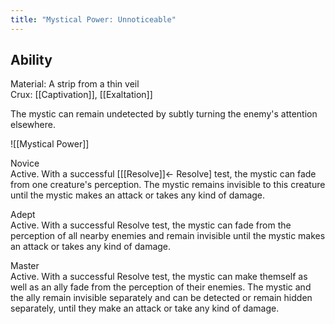 ```yaml
---
title: "Mystical Power: Unnoticeable"
---
```

## Ability
Material: A strip from a thin veil<br>Crux: [[Captivation]], [[Exaltation]]

The mystic can remain undetected by subtly turning the enemy's attention elsewhere.

![[Mystical Power]]

Novice<br>Active. With a successful \[[[Resolve]]← Resolve\] test, the mystic can fade from one creature's perception. The mystic remains invisible to this creature until the mystic makes an attack or takes any kind of damage.

Adept<br>Active. With a successful Resolve test, the mystic can fade from the perception of all nearby enemies and remain invisible until the mystic makes an attack or takes any kind of damage.

Master<br>Active. With a successful Resolve test, the mystic can make themself as well as an ally fade from the perception of their enemies. The mystic and the ally remain invisible separately and can be detected or remain hidden separately, until they make an attack or take any kind of damage.